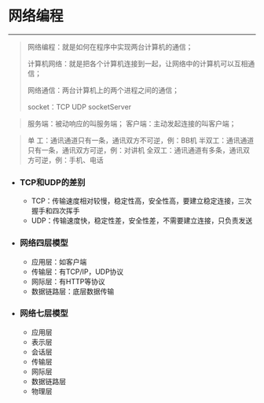 网络编程
===

---

> 网络编程：就是如何在程序中实现两台计算机的通信；
>
> 计算机网络：就是把各个计算机连接到一起，让网络中的计算机可以互相通信；
>
> 网络通信：两台计算机上的两个进程之间的通信；
>
>socket：TCP  UDP
>socketServer

>服务端：被动响应的叫服务端；
客户端：主动发起连接的叫客户端；

>单  工：通讯通道只有一条，通讯双方不可逆，例：BB机
半双工：通讯通道只有一条，通讯双方可逆，例：对讲机
全双工：通讯通道有多条，通讯双方可逆，例：手机、电话


* ### TCP和UDP的差别
    * TCP：传输速度相对较慢，稳定性高，安全性高，要建立稳定连接，三次握手和四次挥手
    * UDP：传输速度快，稳定性差，安全性差，不需要建立连接，只负责发送

* ### 网络四层模型
    * 应用层：如客户端
    * 传输层：有TCP/IP，UDP协议
    * 网际层：有HTTP等协议
    * 数据链路层：底层数据传输

* ### 网络七层模型
    * 应用层
    * 表示层
    * 会话层
    * 传输层
    * 网际层
    * 数据链路层
    * 物理层